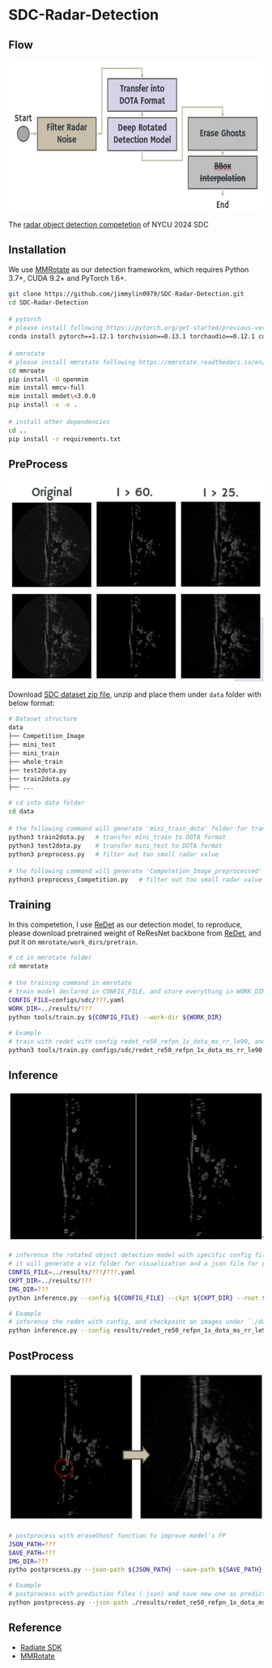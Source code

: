 # SDC-Radar-Detection

## Flow

<div align=center>
<img src="./imgs/fig_flowChart.jpg" width=600 height=300>
</div>

The [radar object detection competetion](https://hackmd.io/@o9u3GdlgQHek0bP3DEeBIA/B1f89FlmT) of NYCU 2024 SDC

## Installation

We use [MMRotate](https://github.com/open-mmlab/mmrotate) as our detection frameworkm, which requires Python 3.7+, CUDA 9.2+ and PyTorch 1.6+.

```bash
git clone https://github.com/jimmylin0979/SDC-Radar-Detection.git
cd SDC-Radar-Detection

# pytorch
# please install following https://pytorch.org/get-started/previous-versions/
conda install pytorch==1.12.1 torchvision==0.13.1 torchaudio==0.12.1 cudatoolkit=11.3 -c pytorch

# mmrotate
# please install mmrotate following https://mmrotate.readthedocs.io/en/latest/install.html#installation
cd mmroate 
pip install -U openmim
mim install mmcv-full
mim install mmdet\<3.0.0
pip install -v -e .

# install other dependencies
cd ..
pip install -r requirements.txt
```

## PreProcess

<div align=center>
<img src="./imgs/fig_preProcess.jpg" width=600 height=400>
</div>

Download [SDC dataset zip file](https://drive.google.com/drive/folders/1t8mpGl98o3kfc4nDWA7MC_ahNk8Kl_SG), unzip and place them under `data` folder with below format:
```bash
# Dataset structure 
data
├── Competition_Image
├── mini_test
├── mini_train
├── whole_train
├── test2dota.py
├── train2dota.py
├── ...
```

```bash
# cd into data folder
cd data

# the following command will generate 'mini_train_dota' folder for transfered dataset
python3 train2dota.py   # transfer mini_train to DOTA format
python3 test2dota.py    # transfer mini_test to DOTA format
python3 preprocess.py   # filter out too small radar value 

# the following command will generate 'Competetion_Image_preprocessed'
python3 preprocess_Competition.py   # filter out too small radar value for competition image
```

## Training

In this competetion, I use [ReDet](https://github.com/open-mmlab/mmrotate/tree/main/configs/redet) as our detection model, to reproduce, please download pretrained weight of ReResNet backbone from [ReDet](https://github.com/csuhan/ReDet), and put it on `mmrotate/work_dirs/pretrain`.

```bash
# cd in mmrotate folder
cd mmrotate

# the training command in mmrotate
# train model declared in CONFIG_FILE, and store everything in WORK_DIR
CONFIG_FILE=configs/sdc/???.yaml
WORK_DIR=../results/???
python tools/train.py ${CONFIG_FILE} --work-dir ${WORK_DIR}
```

```bash
# Example
# train with redet with config redet_re50_refpn_1x_dota_ms_rr_le90, and store the checkpoint into work dir
python3 tools/train.py configs/sdc/redet_re50_refpn_1x_dota_ms_rr_le90.py --work-dir ../results/redet_re50_refpn_1x_dota_ms_rr_le90
```

## Inference

<div align=center>
<img src="./imgs/fig_prediction.jpg" width=600 height=300>
</div>

```bash
# inference the rotated object detection model with specific config files, checkpoint path and image root
# it will generate a viz folder for visualization and a json file for predictions
CONFIG_FILE=../results/???/???.yaml
CKPT_DIR=../results/???
IMG_DIR=???
python inference.py --config ${CONFIG_FILE} --ckpt ${CKPT_DIR} --root ${IMG_DIR}
```

```bash
# Example
# inference the redet with config, and checkpoint on images under `./data/Competetion_Image_preprocessed` folder
python inference.py --config results/redet_re50_refpn_1x_dota_ms_rr_le90/redet_re50_refpn_1x_dota_ms_rr_le90.py --ckpt results/redet_re50_refpn_1x_dota_ms_rr_le90/latest.pth --root ./data/Competetion_Image_preprocessed
```

## PostProcess

<div align=center>
<img src="./imgs/fig_postprocess.jpg" width=600 height=300>
</div>

```bash
# postprocess with eraseGhost function to improve model's FP
JSON_PATH=???
SAVE_PATH=???
IMG_DIR=???
pytho postprocess.py --json-path ${JSON_PATH} --save-path ${SAVE_PATH} --root-image ${IMG_DIR}
```

```bash
# Example 
# postprocess with prediction files (.json) and save new one as predictions.json, with provided root image dir for visualization 
python postprocess.py --json-path ./results/redet_re50_refpn_1x_dota_ms_rr_le90/rotated_redet_re50_refpn_1x_dota_ms_rr_le90.json --save-path predictions.json --root-image ./data/Competition_Image_preprocessed
```

## Reference

+ [Radiate SDK](https://github.com/marcelsheeny/radiate_sdk)
+ [MMRotate](https://github.com/open-mmlab/mmrotate)